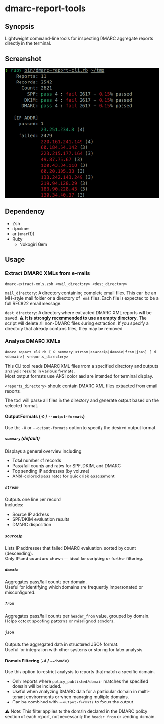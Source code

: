 # dmarc-report-tools

## Synopsis

Lightweight command-line tools for inspecting DMARC aggregate reports directly in the terminal.

## Screenshot

![Screenshot (summary report)](doc/img/ss1.png)

## Dependency

* Zsh
* ripmime
* ar (`unar`(1))
* Ruby
    * Nokogiri Gem

## Usage

### Extract DMARC XMLs from e-mails

```
dmarc-extract-xmls.zsh <mail_directory> <dest_directory>
```

`mail_directory`: A directory containing complete email files. This can be an MH-style mail folder or a directory of `.eml` files. Each file is expected to be a full RFC822 email message.

`dest_directory`: A directory where extracted DMARC XML reports will be saved. ⚠️ **It is strongly recommended to use an empty directory.** The script will delete all non-DMARC files during extraction. If you specify a directory that already contains files, they may be removed.

### Analyze DMARC XMLs

```
dmarc-report-cli.rb [-O summary|stream|sourceip|domain|from|json] [-d <domain>] <reports_directory>
```

This CLI tool reads DMARC XML files from a specified directory and outputs analysis results in various formats.  
Most output formats use ANSI color and are intended for terminal display.

`<reports_directory>` should contain DMARC XML files extracted from email reports.

The tool will parse all files in the directory and generate output based on the selected format.

#### Output Formats (`-O` / `--output-formats`)

Use the `-O` or `--output-formats` option to specify the desired output format.

##### `summary` (default)

Displays a general overview including:

- Total number of records
- Pass/fail counts and rates for SPF, DKIM, and DMARC
- Top sending IP addresses (by volume)
- ANSI-colored pass rates for quick risk assessment

##### `stream`

Outputs one line per record.  
Includes:

* Source IP address  
* SPF/DKIM evaluation results  
* DMARC disposition  

##### `sourceip`

Lists IP addresses that failed DMARC evaluation, sorted by count (descending).  
Only IP and count are shown — ideal for scripting or further filtering.

##### `domain`

Aggregates pass/fail counts per domain.  
Useful for identifying which domains are frequently impersonated or misconfigured.

##### `from`

Aggregates pass/fail counts per `header_from` value, grouped by domain.  
Helps detect spoofing patterns or misaligned senders.

##### `json`

Outputs the aggregated data in structured JSON format.  
Useful for integration with other systems or storing for later analysis.

#### Domain Filtering (`-d` / `--domain`)

Use this option to restrict analysis to reports that match a specific domain.

* Only reports where `policy_published/domain` matches the specified domain will be included.
* Useful when analyzing DMARC data for a particular domain in multi-tenant environments or when managing multiple domains.
* Can be combined with `--output-formats` to focus the output.

⚠️ Note: This filter applies to the domain declared in the DMARC policy section of each report, not necessarily the `header_from` or sending domain.
